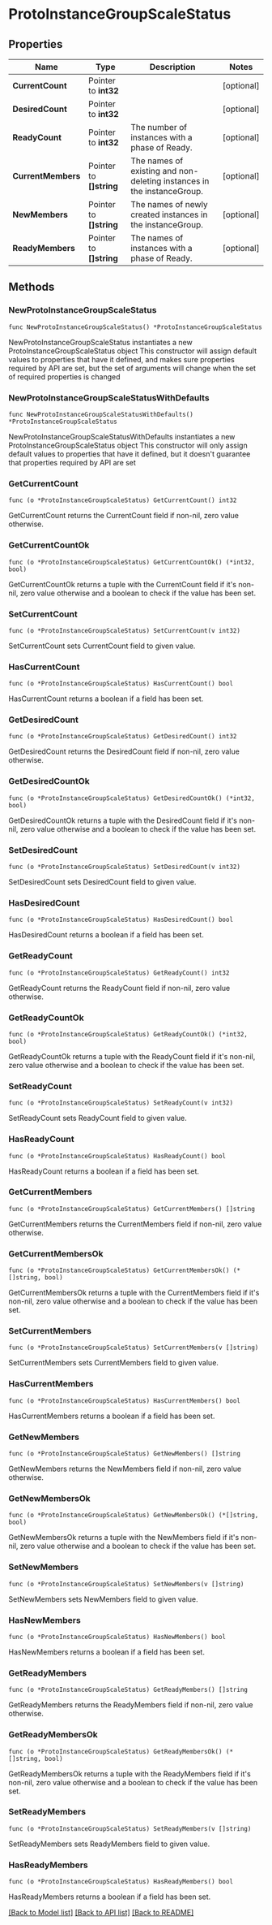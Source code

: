 # ProtoInstanceGroupScaleStatus

## Properties

Name | Type | Description | Notes
------------ | ------------- | ------------- | -------------
**CurrentCount** | Pointer to **int32** |  | [optional] 
**DesiredCount** | Pointer to **int32** |  | [optional] 
**ReadyCount** | Pointer to **int32** | The number of instances with a phase of Ready. | [optional] 
**CurrentMembers** | Pointer to **[]string** | The names of existing and non-deleting instances in the instanceGroup. | [optional] 
**NewMembers** | Pointer to **[]string** | The names of newly created instances in the instanceGroup. | [optional] 
**ReadyMembers** | Pointer to **[]string** | The names of instances with a phase of Ready. | [optional] 

## Methods

### NewProtoInstanceGroupScaleStatus

`func NewProtoInstanceGroupScaleStatus() *ProtoInstanceGroupScaleStatus`

NewProtoInstanceGroupScaleStatus instantiates a new ProtoInstanceGroupScaleStatus object
This constructor will assign default values to properties that have it defined,
and makes sure properties required by API are set, but the set of arguments
will change when the set of required properties is changed

### NewProtoInstanceGroupScaleStatusWithDefaults

`func NewProtoInstanceGroupScaleStatusWithDefaults() *ProtoInstanceGroupScaleStatus`

NewProtoInstanceGroupScaleStatusWithDefaults instantiates a new ProtoInstanceGroupScaleStatus object
This constructor will only assign default values to properties that have it defined,
but it doesn't guarantee that properties required by API are set

### GetCurrentCount

`func (o *ProtoInstanceGroupScaleStatus) GetCurrentCount() int32`

GetCurrentCount returns the CurrentCount field if non-nil, zero value otherwise.

### GetCurrentCountOk

`func (o *ProtoInstanceGroupScaleStatus) GetCurrentCountOk() (*int32, bool)`

GetCurrentCountOk returns a tuple with the CurrentCount field if it's non-nil, zero value otherwise
and a boolean to check if the value has been set.

### SetCurrentCount

`func (o *ProtoInstanceGroupScaleStatus) SetCurrentCount(v int32)`

SetCurrentCount sets CurrentCount field to given value.

### HasCurrentCount

`func (o *ProtoInstanceGroupScaleStatus) HasCurrentCount() bool`

HasCurrentCount returns a boolean if a field has been set.

### GetDesiredCount

`func (o *ProtoInstanceGroupScaleStatus) GetDesiredCount() int32`

GetDesiredCount returns the DesiredCount field if non-nil, zero value otherwise.

### GetDesiredCountOk

`func (o *ProtoInstanceGroupScaleStatus) GetDesiredCountOk() (*int32, bool)`

GetDesiredCountOk returns a tuple with the DesiredCount field if it's non-nil, zero value otherwise
and a boolean to check if the value has been set.

### SetDesiredCount

`func (o *ProtoInstanceGroupScaleStatus) SetDesiredCount(v int32)`

SetDesiredCount sets DesiredCount field to given value.

### HasDesiredCount

`func (o *ProtoInstanceGroupScaleStatus) HasDesiredCount() bool`

HasDesiredCount returns a boolean if a field has been set.

### GetReadyCount

`func (o *ProtoInstanceGroupScaleStatus) GetReadyCount() int32`

GetReadyCount returns the ReadyCount field if non-nil, zero value otherwise.

### GetReadyCountOk

`func (o *ProtoInstanceGroupScaleStatus) GetReadyCountOk() (*int32, bool)`

GetReadyCountOk returns a tuple with the ReadyCount field if it's non-nil, zero value otherwise
and a boolean to check if the value has been set.

### SetReadyCount

`func (o *ProtoInstanceGroupScaleStatus) SetReadyCount(v int32)`

SetReadyCount sets ReadyCount field to given value.

### HasReadyCount

`func (o *ProtoInstanceGroupScaleStatus) HasReadyCount() bool`

HasReadyCount returns a boolean if a field has been set.

### GetCurrentMembers

`func (o *ProtoInstanceGroupScaleStatus) GetCurrentMembers() []string`

GetCurrentMembers returns the CurrentMembers field if non-nil, zero value otherwise.

### GetCurrentMembersOk

`func (o *ProtoInstanceGroupScaleStatus) GetCurrentMembersOk() (*[]string, bool)`

GetCurrentMembersOk returns a tuple with the CurrentMembers field if it's non-nil, zero value otherwise
and a boolean to check if the value has been set.

### SetCurrentMembers

`func (o *ProtoInstanceGroupScaleStatus) SetCurrentMembers(v []string)`

SetCurrentMembers sets CurrentMembers field to given value.

### HasCurrentMembers

`func (o *ProtoInstanceGroupScaleStatus) HasCurrentMembers() bool`

HasCurrentMembers returns a boolean if a field has been set.

### GetNewMembers

`func (o *ProtoInstanceGroupScaleStatus) GetNewMembers() []string`

GetNewMembers returns the NewMembers field if non-nil, zero value otherwise.

### GetNewMembersOk

`func (o *ProtoInstanceGroupScaleStatus) GetNewMembersOk() (*[]string, bool)`

GetNewMembersOk returns a tuple with the NewMembers field if it's non-nil, zero value otherwise
and a boolean to check if the value has been set.

### SetNewMembers

`func (o *ProtoInstanceGroupScaleStatus) SetNewMembers(v []string)`

SetNewMembers sets NewMembers field to given value.

### HasNewMembers

`func (o *ProtoInstanceGroupScaleStatus) HasNewMembers() bool`

HasNewMembers returns a boolean if a field has been set.

### GetReadyMembers

`func (o *ProtoInstanceGroupScaleStatus) GetReadyMembers() []string`

GetReadyMembers returns the ReadyMembers field if non-nil, zero value otherwise.

### GetReadyMembersOk

`func (o *ProtoInstanceGroupScaleStatus) GetReadyMembersOk() (*[]string, bool)`

GetReadyMembersOk returns a tuple with the ReadyMembers field if it's non-nil, zero value otherwise
and a boolean to check if the value has been set.

### SetReadyMembers

`func (o *ProtoInstanceGroupScaleStatus) SetReadyMembers(v []string)`

SetReadyMembers sets ReadyMembers field to given value.

### HasReadyMembers

`func (o *ProtoInstanceGroupScaleStatus) HasReadyMembers() bool`

HasReadyMembers returns a boolean if a field has been set.


[[Back to Model list]](../README.md#documentation-for-models) [[Back to API list]](../README.md#documentation-for-api-endpoints) [[Back to README]](../README.md)


